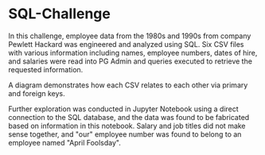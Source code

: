 # SQL-Challenge

In this challenge, employee data from the 1980s and 1990s from company Pewlett Hackard was engineered and analyzed using SQL. Six CSV files with various information including names, employee numbers, dates of hire, and salaries were read into PG Admin and queries executed to retrieve the requested information. 

A diagram demonstrates how each CSV relates to each other via primary and foreign keys. 

Further exploration was conducted in Jupyter Notebook using a direct connection to the SQL database, and the data was found to be fabricated based on information in this notebook. Salary and job titles did not make sense together, and "our" employee number was found to belong to an employee named "April Foolsday". 
